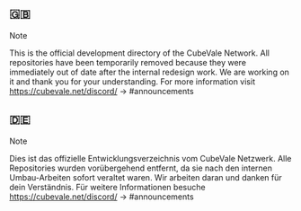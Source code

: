 ## 🇬🇧
> [!NOTE]
> This is the official development directory of the CubeVale Network.
> All repositories have been temporarily removed because they were immediately out of date after the internal redesign work.
> We are working on it and thank you for your understanding.
> For more information visit https://cubevale.net/discord/ -> #announcements

## 🇩🇪
> [!NOTE]
> Dies ist das offizielle Entwicklungsverzeichnis vom CubeVale Netzwerk.
> Alle Repositories wurden vorübergehend entfernt, da sie nach den internen Umbau-Arbeiten sofort veraltet waren.
> Wir arbeiten daran und danken für dein Verständnis.
> Für weitere Informationen besuche https://cubevale.net/discord/ -> #announcements
